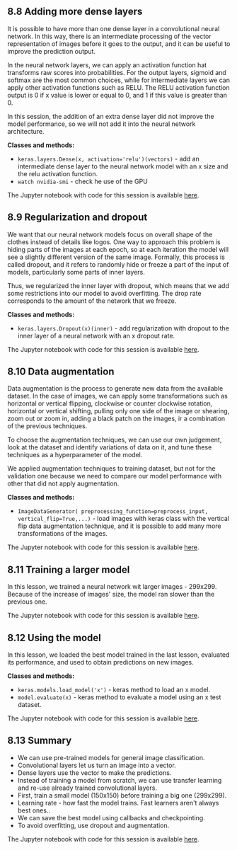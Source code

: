 ## 8.8 Adding more dense layers

It is possible to have more than one dense layer in a convolutional neural network. In this way, there is an intermediate processing of the vector representation of images before it goes to the output, and it can be useful to improve the prediction output.

In the neural network layers, we can apply an activation function hat transforms raw scores into probabilities. For the output layers, sigmoid and softmax are the most common choices, while for intermediate layers we can apply other activation functions such as RELU. The RELU activation function output is 0 if x value is lower or equal to 0, and 1 if this value is greater than 0.

In this session, the addition of an extra dense layer did not improve the model performance, so we will not add it into the neural network architecture.

**Classes and methods:**

* `keras.layers.Dense(x, activation='relu')(vectors)` - add an intermediate dense layer to the neural network model with an x size and the relu activation function.
* `watch nvidia-smi` - check he use of the GPU

The Jupyter notebook with code for this session is available [here](https://github.com/alexeygrigorev/mlbookcamp-code/blob/master/course-zoomcamp/08-deep-learning/notebook.ipynb).

## 8.9 Regularization and dropout

We want that our neural network models focus on overall shape of the clothes instead of details like logos. One way to approach this problem is hiding parts of the images at each epoch, so at each iteration the model will see a slightly different version of the same image. Formally, this process is called dropout, and it refers to randomly hide or freeze a part of the input of models, particularly some parts of inner layers.

Thus, we regularized the inner layer with dropout, which means that we add some restrictions into our model to avoid overfitting. The drop rate corresponds to the amount of the network that we freeze.

**Classes and methods:**

* `keras.layers.Dropout(x)(inner)` - add regularization with dropout to the inner layer of a neural network with an x dropout rate.

The Jupyter notebook with code for this session is available [here](https://github.com/alexeygrigorev/mlbookcamp-code/blob/master/course-zoomcamp/08-deep-learning/notebook.ipynb).

## 8.10 Data augmentation

Data augmentation is the process to generate new data from the available dataset. In the case of images, we can apply some transformations such as horizontal or vertical flipping, clockwise or counter clockwise rotation, horizontal or vertical shifting, pulling only one side of the image or shearing, zoom out or zoom in, adding a black patch on the images, ir a combination of the previous techniques.

To choose the augmentation techniques, we can use our own judgement, look at the dataset and identify variations of data on it, and tune these techniques as a hyperparameter of the model.

We applied augmentation techniques to training dataset, but not for the validation one because we need to compare our model performance with other that did not apply augmentation.

**Classes and methods:**

* `ImageDataGenerator( preprocessing_function=preprocess_input, vertical_flip=True,...)` - load images with keras class with the vertical flip data augmentation technique, and it is possible to add many more transformations of the images.

The Jupyter notebook with code for this session is available [here](https://github.com/alexeygrigorev/mlbookcamp-code/blob/master/course-zoomcamp/08-deep-learning/notebook.ipynb).

## 8.11 Training a larger model

In this lesson, we trained a neural network wit larger images - 299x299. Because of the increase of images' size, the model ran slower than the previous one.

The Jupyter notebook with code for this session is available [here](https://github.com/alexeygrigorev/mlbookcamp-code/blob/master/course-zoomcamp/08-deep-learning/notebook.ipynb).

## 8.12 Using the model

In this lesson, we loaded the best model trained in the last lesson, evaluated its performance, and used to obtain predictions on new images.

**Classes and methods:**

* `keras.models.load_model('x')` - keras method to load an x model.
* `model.evaluate(x)` - keras method to evaluate a model using an x test dataset.

The Jupyter notebook with code for this session is available [here](https://github.com/alexeygrigorev/mlbookcamp-code/blob/master/course-zoomcamp/08-deep-learning/notebook.ipynb).

## 8.13 Summary

* We can use pre-trained models for general image classification.
* Convolutional layers let us turn an image into a vector.
* Dense layers use the vector to make the predictions.
* Instead of training a model from scratch, we can use transfer learning and re-use already trained convolutional layers.
* First, train a small model (150x150) before training a big one (299x299).
* Learning rate - how fast the model trains. Fast learners aren't always best ones..
* We can save the best model using callbacks and checkpointing.
* To avoid overfitting, use dropout and augmentation.

The Jupyter notebook with code for this session is available [here](https://github.com/alexeygrigorev/mlbookcamp-code/blob/master/course-zoomcamp/08-deep-learning/notebook.ipynb).
